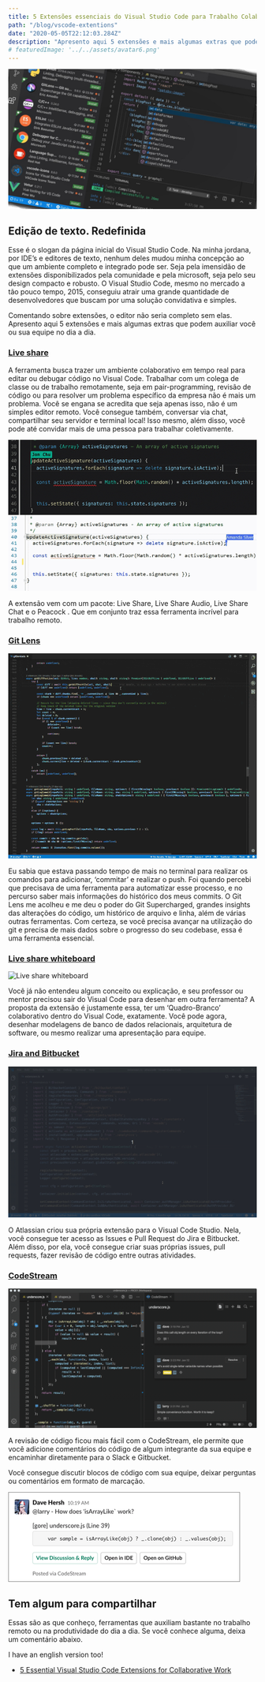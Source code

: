 ```yaml
---
title: 5 Extensões essenciais do Visual Studio Code para Trabalho Colaborativo
path: "/blog/vscode-extentions"
date: "2020-05-05T22:12:03.284Z"
description: "Apresento aqui 5 extensões e mais algumas extras que podem auxiliar você ou sua equipe no dia a dia."
# featuredImage: '../../assets/avatar6.png'
---
```


![Visual Studio Extentions](./vscode-base.jpg)

## Edição de texto. Redefinida

Esse é o slogan da página inicial do Visual Studio Code. Na minha jordana, por IDE’s e editores de texto, nenhum deles mudou minha concepção ao que um ambiente completo e integrado pode ser. Seja pela imensidão de extensões disponibilizados pela comunidade e pela microsoft, seja pelo seu design compacto e robusto. O Visual Studio Code, mesmo no mercado a tão pouco tempo, 2015, conseguiu atrair uma grande quantidade de desenvolvedores que buscam por uma solução convidativa e simples.

Comentando sobre extensões, o editor não seria completo sem elas. Apresento aqui 5 extensões e mais algumas extras que podem auxiliar você ou sua equipe no dia a dia.

### [Live share](https://marketplace.visualstudio.com/items?itemName=MS-vsliveshare.vsliveshare-pack)

A ferramenta busca trazer um ambiente colaborativo em tempo real para editar ou debugar código no Visual Code. Trabalhar com um colega de classe ou de trabalho remotamente, seja em pair-programming, revisão de código ou para resolver um problema específico da empresa não é mais um problema. Você se engana se acredita que seja apenas isso, não é um simples editor remoto. Você consegue também, conversar via chat, compartilhar seu servidor e terminal local! Isso mesmo, além disso, você pode até convidar mais de uma pessoa para trabalhar coletivamente.

![Live Share](./liveshare.gif)

A extensão vem com um pacote: Live Share, Live Share Audio, Live Share Chat e o Peacock . Que em conjunto traz essa ferramenta incrível para trabalho remoto.

### [Git Lens](https://marketplace.visualstudio.com/items?itemName=eamodio.gitlens)

![Git lens](./gitlens.gif)

Eu sabia que estava passando tempo de mais no terminal para realizar os comandos para adicionar, ‘commitar’ e realizar o push. Foi quando percebi que precisava de uma ferramenta para automatizar esse processo, e no percurso saber mais informações do histórico dos meus commits. O Git Lens me acolheu e me deu o poder do Git Supercharged, grandes insights das alterações do código, um histórico de arquivo e linha, além de várias outras ferramentas. Com certeza, se você precisa avançar na utilização do git e precisa de mais dados sobre o progresso do seu codebase, essa é uma ferramenta essencial.

### [Live share whiteboard](https://marketplace.visualstudio.com/items?itemName=MS-vsliveshare.vsliveshare-pack)

![Live share whiteboard](./live-share-whiteboard.gif)

Você já não entendeu algum conceito ou explicação, e seu professor ou mentor precisou sair do Visual Code para desenhar em outra ferramenta? A proposta da extensão é justamente essa, ter um ‘Quadro-Branco’ colaborativo dentro do Visual Code, exatamente. Você pode agora, desenhar modelagens de banco de dados relacionais, arquitetura de software, ou mesmo realizar uma apresentação para equipe.

### [Jira and Bitbucket](https://marketplace.visualstudio.com/items?itemName=Atlassian.atlascode)

![Jira and Bitbucket](./jira-bitbucket.gif)

O Atlassian criou sua própria extensão para o Visual Code Studio. Nela, você consegue ter acesso as Issues e Pull Request do Jira e Bitbucket. Além disso, por ela, você consegue criar suas próprias issues, pull requests, fazer revisão de código entre outras atividades.

### [CodeStream](https://marketplace.visualstudio.com/items?itemName=CodeStream.codestream)

![CodeStream](./codestream.gif)

A revisão de código ficou mais fácil com o CodeStream, ele permite que você adicione comentários do código de algum integrante da sua equipe e encaminhar diretamente para o Slack e Gitbucket.

Você consegue discutir blocos de código com sua equipe, deixar perguntas ou comentários em formato de marcação.

![Slack Share](./slack-share.png)

## Tem algum para compartilhar

Essas são as que conheço, ferramentas que auxiliam bastante no trabalho remoto ou na produtividade do dia a dia. Se você conhece alguma, deixa um comentário abaixo.

I have an english version too!

- [5 Essential Visual Studio Code Extensions for Collaborative Work](https://dev.to/dheyson/5-essential-visual-studio-code-extensions-for-collaborative-work-59ba)
